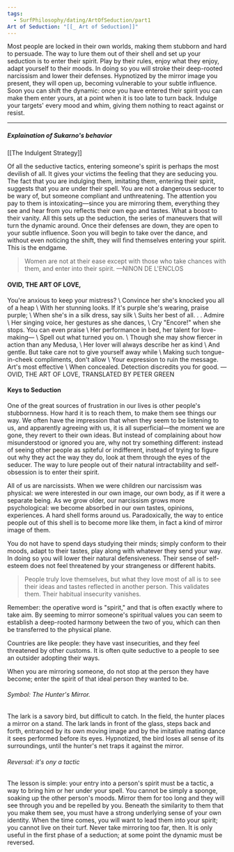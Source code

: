 ```yaml
---
tags:
  - SurfPhilosophy/dating/ArtOfSeduction/part1
Art of Seduction: "[[_ Art of Seduction]]"
---
```

Most people are locked in their own worlds, making them stubborn and hard to persuade. The way to lure them out of their shell and set up your seduction is to enter their spirit. Play by their rules, enjoy what they enjoy, adapt yourself to their moods. In doing so you will stroke their deep-rooted narcissism and lower their defenses. Hypnotized by the mirror image you present, they will open up, becoming vulnerable to your subtle influence. Soon you can shift the dynamic: once you have entered their spirit you can make them enter yours, at a point when it is too late to turn back. Indulge your targets' every mood and whim, giving them nothing to react against or resist.

----

##### Explaination of Sukarno's behavior
[[The Indulgent Strategy]]

Of all the seductive tactics, entering someone's spirit is perhaps the most devilish of all. It gives your victims the feeling that they are seducing you. The fact that you are indulging them, imitating them, entering their spirit, suggests that you are under their spell. You are not a dangerous seducer to be wary of, but someone compliant and unthreatening. The attention you pay to them is intoxicating—since you are mirroring them, everything they see and hear from you reflects their own ego and tastes. What a boost to their vanity. All this sets up the seduction, the series of maneuvers that will turn the dynamic around. Once their defenses are down, they are open to your subtle influence. Soon you will begin to take over the dance, and without even noticing the shift, they will find themselves entering your spirit. This is the endgame.

> Women are not at their ease except with those who take chances with them, and enter into their spirit.
> —NINON DE L'ENCLOS

#### OVID, THE ART OF LOVE,
You're anxious to keep your mistress? \ Convince her she's knocked you all of a heap \ With her stunning looks. If it's purple she's wearing, praise purple; \ When she's in a silk dress, say silk \ Suits her best of all. . . Admire \ Her singing voice, her gestures as she dances, \ Cry "Encore!" when she stops. You can even praise \ Her performance in bed, her talent for love-making— \ Spell out what turned you on. \ Though she may show fiercer in action than any Medusa, \ Her lover will always describe her as kind \ And gentle. But take care not to give yourself away while \ Making such tongue-in-cheek compliments, don't allow \ Your expression to ruin the message. Art's most effective \ When concealed. Detection discredits you for good.
—OVID, THE ART OF LOVE, TRANSLATED BY PETER GREEN

#### Keys to Seduction
One of the great sources of frustration in our lives is other people's stubbornness. How hard it is to reach them, to make them see things our way. We often have the impression that when they seem to be listening to us, and apparently agreeing with us, it is all superficial—the moment we are gone, they revert to their own ideas. But instead of complaining about how misunderstood or ignored you are, why not try something different: instead of seeing other people as spiteful or indifferent, instead of trying to figure out why they act the way they do, look at them through the eyes of the seducer. The way to lure people out of their natural intractability and self-obsession is to enter their spirit.

All of us are narcissists. When we were children our narcissism was physical: we were interested in our own image, our own body, as if it were a separate being. As we grow older, our narcissism grows more psychological: we become absorbed in our own tastes, opinions, experiences. A hard shell forms around us. Paradoxically, the way to entice people out of this shell is to become more like them, in fact a kind of mirror image of them.

You do not have to spend days studying their minds; simply conform to their moods, adapt to their tastes, play along with whatever they send your way. In doing so you will lower their natural defensiveness. Their sense of self-esteem does not feel threatened by your strangeness or different habits.

> People truly love themselves, but what they love most of all is to see their ideas and tastes reflected in another person. This validates them. Their habitual insecurity vanishes.

Remember: the operative word is "spirit," and that is often exactly where to take aim. By seeming to mirror someone's spiritual values you can seem to establish a deep-rooted harmony between the two of you, which can then be transferred to the physical plane.

Countries are like people: they have vast insecurities, and they feel threatened by other customs. It is often quite seductive to a people to see an outsider adopting their ways.

When you are mirroring someone, do not stop at the person they have become; enter the spirit of that ideal person they wanted to be.

###### Symbol: The Hunter's Mirror.
The lark is a savory bird, but difficult to catch. In the field, the hunter places a mirror on a stand. The lark lands in front of the glass, steps back and forth, entranced by its own moving image and by the imitative mating dance it sees performed before its eyes. Hypnotized, the bird loses all sense of its surroundings, until the hunter's net traps it against the mirror.

###### Reversal: it's ony a tactic
The lesson is simple: your entry into a person's spirit must be a tactic, a way to bring him or her under your spell. You cannot be simply a sponge, soaking up the other person's moods. Mirror them for too long and they will see through you and be repelled by you. Beneath the similarity to them that you make them see, you must have a strong underlying sense of your own identity. When the time comes, you will want to lead them into your spirit; you cannot live on their turf. Never take mirroring too far, then. It is only useful in the first phase of a seduction; at some point the dynamic must be reversed.
